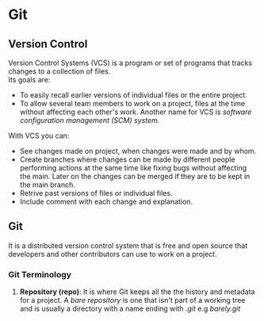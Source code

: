 # Git

## Version Control
Version Control Systems (VCS) is a program or set of programs that tracks changes to a collection of files.</br>
Its goals are:
-  To easily recall earlier versions of individual files or the entire project.
-  To allow several team members to work on a project, files at the time without affecting each other's work.
Another name for VCS is *software configuration management (SCM) system.*</br>

With VCS you can:</br>
-  See changes made on project, when changes were made and by whom.
-  Create branches where changes can be made by different people performing actions at the same time like fixing bugs without affecting the main. Later on the changes can be merged if they are to be kept in the main branch.</br>
-  Retrive past versions of files or individual files.
-  Include comment with each change and explanation.

## Git
It is a distributed version control system that is free and open source that developers and other contributors can use to work on a project.</br>
### Git Terminology
1. __Repository (repo)__: It is where Git keeps all the the history and metadata for a project. A *bare repository* is one that isn't part of a working tree and is usually a directory with a name ending with *.git* e.g *barely.git*



